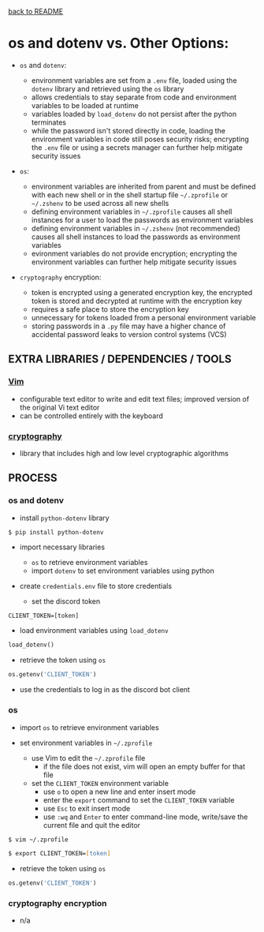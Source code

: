 [back to README](../README.md)
# os and dotenv vs. Other Options:
- `os` and `dotenv`:
    - environment variables are set from a `.env` file, loaded using the `dotenv` library and retrieved using the `os` library
    - allows credentials to stay separate from code and environment variables to be loaded at runtime
    - variables loaded by `load_dotenv` do not persist after the python terminates
    - while the password isn't stored directly in code, loading the environment variables in code still poses security risks; encrypting the `.env` file or using a secrets manager can further help mitigate security issues

- `os`:
    - environment variables are inherited from parent and must be defined with each new shell or in the shell startup file `~/.zprofile` or `~/.zshenv` to be used across all new shells
    - defining environment variables in `~/.zprofile` causes all shell instances for a user to load the passwords as environment variables
    - defining environment variables in `~/.zshenv` (not recommended) causes all shell instances to load the passwords as environment variables
    - evironment variables do not provide encryption; encrypting the environment variables can further help mitigate security issues

- `cryptography` encryption:
    - token is encrypted using a generated encryption key, the encrypted token is stored and decrypted at runtime with the encryption key
    - requires a safe place to store the encryption key
    - unnecessary for tokens loaded from a personal environment variable
    - storing passwords in a `.py` file may have a higher chance of accidental password leaks to version control systems (VCS)


## EXTRA LIBRARIES / DEPENDENCIES / TOOLS
### [Vim](https://www.vim.org) 
- configurable text editor to write and edit text files; improved version of the original Vi text editor
- can be controlled entirely with the keyboard

### [cryptography](https://cryptography.io/en/latest/)
- library that includes high and low level cryptographic algorithms


## PROCESS
### os and dotenv
- install `python-dotenv` library
```Zsh
$ pip install python-dotenv
```

- import necessary libraries
    - `os` to retrieve environment variables
    - import `dotenv` to set environment variables using python

- create `credentials.env` file to store credentials
    - set the discord token 

```env
CLIENT_TOKEN=[token]
```

- load environment variables using `load_dotenv`

```py
load_dotenv()
```

- retrieve the token using `os`

```py
os.getenv('CLIENT_TOKEN')
```

- use the credentials to log in as the discord bot client

### os
- import `os` to retrieve environment variables

- set environment variables in `~/.zprofile`
    - use Vim to edit the `~/.zprofile` file
        - if the file does not exist, vim will open an empty buffer for that file
    - set the `CLIENT_TOKEN` environment variable
        - use `o` to open a new line and enter insert mode
        - enter the `export` command to set the `CLIENT_TOKEN` variable
        - use `Esc` to exit insert mode
        - use `:wq` and `Enter` to enter command-line mode, write/save the current file and quit the editor

```Zsh
$ vim ~/.zprofile
```

```Zsh
$ export CLIENT_TOKEN=[token]
```

- retrieve the token using `os`

```py
os.getenv('CLIENT_TOKEN')
```

### cryptography encryption
- n/a
